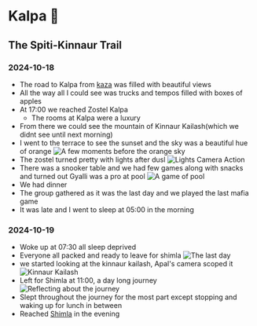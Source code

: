 # Kalpa 🍏

## The Spiti-Kinnaur Trail

### 2024-10-18

- The road to Kalpa from [kaza](kaza#2024-10-18) was filled with beautiful views
- All the way all I could see was trucks and tempos filled with boxes of apples
- At 17:00 we reached Zostel Kalpa
  - The rooms at Kalpa were a luxury
- From there we could see the mountain of Kinnaur Kailash(which we didnt see until next morning)
- I went to the terrace to see the sunset and the sky was a beautiful hue of orange
![A few moments before the orange sky](kalpa.avif)
- The zostel turned pretty with lights after dusl
![Lights Camera Action](zostel.avif)
- There was a snooker table and we had few games along with snacks and turned out Gyalli was a pro at pool
![A game of pool](pool.avif)
- We had dinner
- The group gathered as it was the last day and we played the last mafia game
- It was late and I went to sleep at 05:00 in the morning

### 2024-10-19

- Woke up at 07:30 all sleep deprived
- Everyone all packed and ready to leave for shimla
![The last day](last_day.avif)
- we started looking at the kinnaur kailash, Apal's camera scoped it
![Kinnaur Kailash](kailash.avif)
- Left for Shimla at 11:00, a day long journey
![Reflecting about the journey](reflections.avif)
- Slept throughout the journey for the most part except stopping and waking up for lunch in between
- Reached [Shimla](shimla#2024-10-19) in the evening